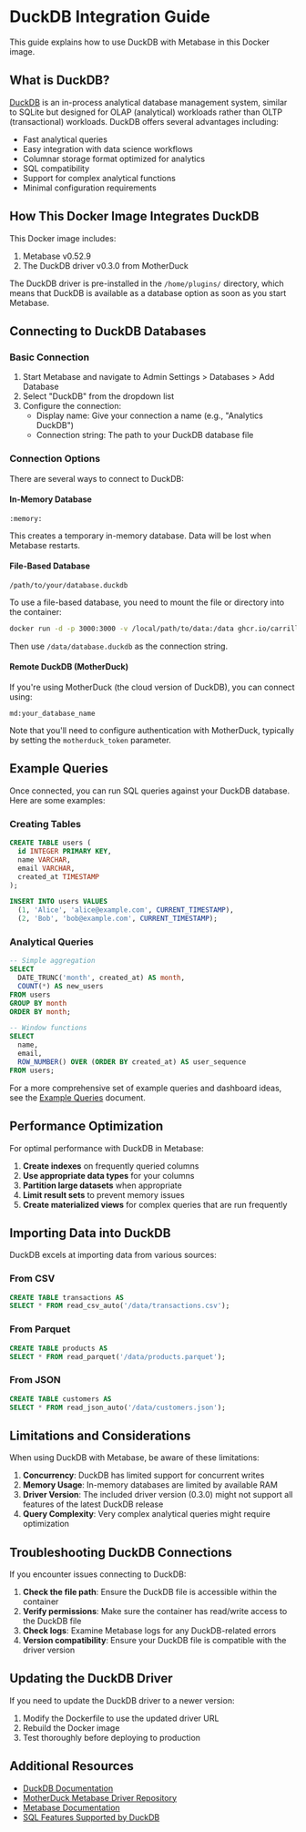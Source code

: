 # DuckDB Integration Guide

This guide explains how to use DuckDB with Metabase in this Docker image.

## What is DuckDB?

[DuckDB](https://duckdb.org/) is an in-process analytical database management system, similar to SQLite but designed for OLAP (analytical) workloads rather than OLTP (transactional) workloads. DuckDB offers several advantages including:

- Fast analytical queries
- Easy integration with data science workflows
- Columnar storage format optimized for analytics
- SQL compatibility
- Support for complex analytical functions
- Minimal configuration requirements

## How This Docker Image Integrates DuckDB

This Docker image includes:

1. Metabase v0.52.9
2. The DuckDB driver v0.3.0 from MotherDuck

The DuckDB driver is pre-installed in the `/home/plugins/` directory, which means that DuckDB is available as a database option as soon as you start Metabase.

## Connecting to DuckDB Databases

### Basic Connection

1. Start Metabase and navigate to Admin Settings > Databases > Add Database
2. Select "DuckDB" from the dropdown list
3. Configure the connection:
   - Display name: Give your connection a name (e.g., "Analytics DuckDB")
   - Connection string: The path to your DuckDB database file

### Connection Options

There are several ways to connect to DuckDB:

#### In-Memory Database

```
:memory:
```

This creates a temporary in-memory database. Data will be lost when Metabase restarts.

#### File-Based Database

```
/path/to/your/database.duckdb
```

To use a file-based database, you need to mount the file or directory into the container:

```bash
docker run -d -p 3000:3000 -v /local/path/to/data:/data ghcr.io/carrilloapps/metabase-duckdb:latest
```

Then use `/data/database.duckdb` as the connection string.

#### Remote DuckDB (MotherDuck)

If you're using MotherDuck (the cloud version of DuckDB), you can connect using:

```
md:your_database_name
```

Note that you'll need to configure authentication with MotherDuck, typically by setting the `motherduck_token` parameter.

## Example Queries

Once connected, you can run SQL queries against your DuckDB database. Here are some examples:

### Creating Tables

```sql
CREATE TABLE users (
  id INTEGER PRIMARY KEY,
  name VARCHAR,
  email VARCHAR,
  created_at TIMESTAMP
);

INSERT INTO users VALUES 
  (1, 'Alice', 'alice@example.com', CURRENT_TIMESTAMP),
  (2, 'Bob', 'bob@example.com', CURRENT_TIMESTAMP);
```

### Analytical Queries

```sql
-- Simple aggregation
SELECT 
  DATE_TRUNC('month', created_at) AS month,
  COUNT(*) AS new_users
FROM users
GROUP BY month
ORDER BY month;

-- Window functions
SELECT 
  name,
  email,
  ROW_NUMBER() OVER (ORDER BY created_at) AS user_sequence
FROM users;
```

For a more comprehensive set of example queries and dashboard ideas, see the [Example Queries](./EXAMPLE_QUERIES.md) document.

## Performance Optimization

For optimal performance with DuckDB in Metabase:

1. **Create indexes** on frequently queried columns
2. **Use appropriate data types** for your columns
3. **Partition large datasets** when appropriate
4. **Limit result sets** to prevent memory issues
5. **Create materialized views** for complex queries that are run frequently

## Importing Data into DuckDB

DuckDB excels at importing data from various sources:

### From CSV

```sql
CREATE TABLE transactions AS 
SELECT * FROM read_csv_auto('/data/transactions.csv');
```

### From Parquet

```sql
CREATE TABLE products AS 
SELECT * FROM read_parquet('/data/products.parquet');
```

### From JSON

```sql
CREATE TABLE customers AS 
SELECT * FROM read_json_auto('/data/customers.json');
```

## Limitations and Considerations

When using DuckDB with Metabase, be aware of these limitations:

1. **Concurrency**: DuckDB has limited support for concurrent writes
2. **Memory Usage**: In-memory databases are limited by available RAM
3. **Driver Version**: The included driver version (0.3.0) might not support all features of the latest DuckDB release
4. **Query Complexity**: Very complex analytical queries might require optimization

## Troubleshooting DuckDB Connections

If you encounter issues connecting to DuckDB:

1. **Check the file path**: Ensure the DuckDB file is accessible within the container
2. **Verify permissions**: Make sure the container has read/write access to the DuckDB file
3. **Check logs**: Examine Metabase logs for any DuckDB-related errors
4. **Version compatibility**: Ensure your DuckDB file is compatible with the driver version

## Updating the DuckDB Driver

If you need to update the DuckDB driver to a newer version:

1. Modify the Dockerfile to use the updated driver URL
2. Rebuild the Docker image
3. Test thoroughly before deploying to production

## Additional Resources

- [DuckDB Documentation](https://duckdb.org/docs/)
- [MotherDuck Metabase Driver Repository](https://github.com/motherduckdb/metabase_duckdb_driver)
- [Metabase Documentation](https://www.metabase.com/docs/latest/)
- [SQL Features Supported by DuckDB](https://duckdb.org/docs/sql/introduction)
